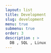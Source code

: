 ```yaml
---
layout: list
title: Development
slug: development
menu: true
submenu: true
order: 3
description : >
  DB , SQL , Linux 
---
```

